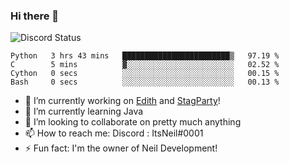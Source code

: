 ### Hi there 👋

![Discord Status](https://discord.c99.nl/widget/theme-1/702385226407608341.png)

<!--START_SECTION:waka-->

```text
Python   3 hrs 43 mins   ████████████████████████▒   97.19 %
C        5 mins          ▓░░░░░░░░░░░░░░░░░░░░░░░░   02.52 %
Cython   0 secs          ░░░░░░░░░░░░░░░░░░░░░░░░░   00.15 %
Bash     0 secs          ░░░░░░░░░░░░░░░░░░░░░░░░░   00.13 %
```

<!--END_SECTION:waka-->
- 🔭 I’m currently working on [Edith](https://github.com/NeilDevelopment/Edith) and [StagParty](https://github.com/StagParty)!
- 🌱 I’m currently learning Java
- 👯 I’m looking to collaborate on pretty much anything
- 📫 How to reach me: Discord : ItsNeil#0001
- ⚡ Fun fact: I'm the owner of Neil Development!
